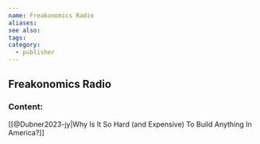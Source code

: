 ```yaml
---
name: Freakonomics Radio
aliases:
see also:
tags:
category:
  - publisher
---
```


## Freakonomics Radio

### Content:
[[@Dubner2023-jy|Why Is It So Hard (and Expensive) To Build Anything In America?]]
